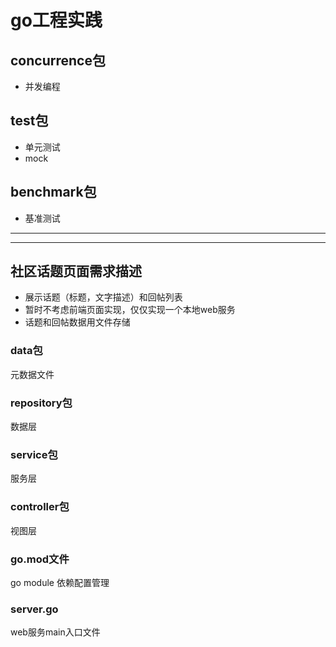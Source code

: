 # go工程实践

## concurrence包
* 并发编程

## test包
* 单元测试 
* mock

## benchmark包
* 基准测试

---
---
## 社区话题页面需求描述
* 展示话题（标题，文字描述）和回帖列表
* 暂时不考虑前端页面实现，仅仅实现一个本地web服务
* 话题和回帖数据用文件存储
### data包
元数据文件
### repository包
数据层
### service包
服务层
### controller包
视图层
### go.mod文件
go module 依赖配置管理
### server.go
web服务main入口文件